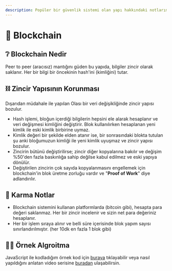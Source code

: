 ```yaml
---
description: Popüler bir güvenlik sistemi olan yapı hakkındaki notlarım
---
```


# 🔐 Blockchain

## ❔ Blockchain Nedir

Peer to peer (aracısız) mantığını güden bu yapıda, bilgiler zincir olarak saklanır. Her bir bilgi bir öncekinin hash'ini (kimliğini) tutar.

## ⛓ Zincir Yapısının Korunması

Dışarıdan müdahale ile yapılan Olası bir veri değişikliğinde zincir yapısı bozulur.

- Hash işlemi, bloğun içerdiği bilgilerin hepsini ele alarak hesaplanır ve veri değişmesi kimliğini değiştirir. Blok kullanılırken hesaplanan yeni kimlik ile eski kimlik birbirine uymaz.
- Kimlik değeri bir şekilde elden atanır ise, bir sonrasındaki blokta tutulan şu anki bloğumuzun kimliği ile yeni kimlik uyuşmaz ve zincir yapısı bozulur.
- Zincirin bütünü değiştirilirse; zincir diğer kopyalarına bakılır ve değişim %50'den fazla baskınlığa sahip değilse kabul edilmez ve eski yapıya dönülür.
- Değiştirilen zincirin çok sayıda kopyalanmasını engellemek için blockchain'in blok üretme zorluğu vardır ve "**Proof of Work**" diye adlandırılır.

## 🥴 Karma Notlar

- Blockchain sistemini kullanan platformlarda (bitcoin gibi), hesapta para değeri saklanmaz. Her bir zincir incelenir ve sizin net para değeriniz hesaplanır.
- Her bir işlem sıraya alınır ve belli süre içerisinde blok yapım sayısı sınırlandırılmıştır. (her 10dk en fazla 1 blok gibi)

## 👨‍💻 Örnek Algroitma

JavaScript ile kodladığım örnek kod için [buraya](https://github.com/yedhrab/YBlockchain) tıklayabilir veya nasıl yapıldığını anlatan video serisine [buradan](https://www.youtube.com/watch?v=zVqczFZr124&list=PLzvRQMJ9HDiTqZmbtFisdXFxul5k0F-Q4) ulaşabilirsin.
